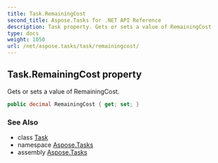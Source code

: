 ```yaml
---
title: Task.RemainingCost
second_title: Aspose.Tasks for .NET API Reference
description: Task property. Gets or sets a value of RemainingCost
type: docs
weight: 1050
url: /net/aspose.tasks/task/remainingcost/
---
```

## Task.RemainingCost property

Gets or sets a value of RemainingCost.

```csharp
public decimal RemainingCost { get; set; }
```

### See Also

* class [Task](../)
* namespace [Aspose.Tasks](../../task/)
* assembly [Aspose.Tasks](../../../)


